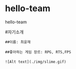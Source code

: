 # hello-team
hello-team

#자기소개

    ##이름: 최윤재

    ##좋아하는 게임 장르: RPG, RTS,FPS
    
    ![Alt text](./img/slime.gif)
